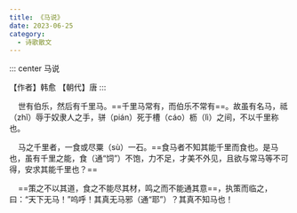 ```yaml
---
title: 《马说》
date: 2023-06-25
category:
  - 诗歌散文
---
```




<!-- more -->



::: center
马说

【作者】韩愈 【朝代】唐
:::

&nbsp;&nbsp;&nbsp;&nbsp;世有伯乐，然后有千里马。==千里马常有，而伯乐不常有==。故虽有名马，祗（zhǐ）辱于奴隶人之手，骈（pián）死于槽（cáo）枥（lì）之间，不以千里称也。

&nbsp;&nbsp;&nbsp;&nbsp;马之千里者，一食或尽粟（sù）一石。==食马者不知其能千里而食也。是马也，虽有千里之能，食（通“饲”）不饱，力不足，才美不外见，且欲与常马等不可得，安求其能千里也？==

&nbsp;&nbsp;&nbsp;&nbsp;==策之不以其道，食之不能尽其材，鸣之而不能通其意==，执策而临之，曰：“天下无马！”呜呼！其真无马邪（通“耶”）？其真不知马也！





